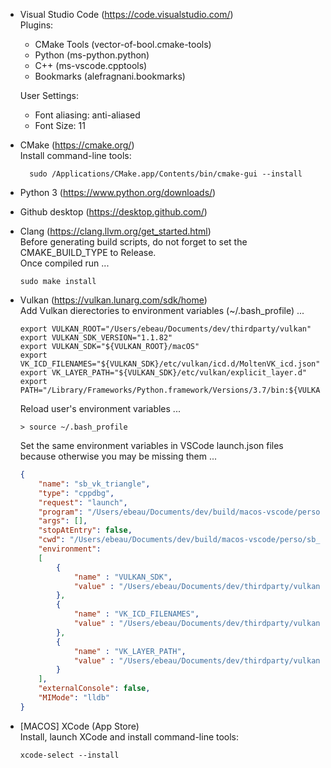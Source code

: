 - Visual Studio Code (https://code.visualstudio.com/)  
  Plugins:
    - CMake Tools (vector-of-bool.cmake-tools)
    - Python (ms-python.python)
    - C++ (ms-vscode.cpptools)
    - Bookmarks (alefragnani.bookmarks)

  User Settings:
    - Font aliasing: anti-aliased
    - Font Size: 11

- CMake (https://cmake.org/)  
  Install command-line tools:
  ```
    sudo /Applications/CMake.app/Contents/bin/cmake-gui --install
  ```

- Python 3 (https://www.python.org/downloads/)

- Github desktop (https://desktop.github.com/)

- Clang (https://clang.llvm.org/get_started.html)  
  Before generating build scripts, do not forget to set the CMAKE_BUILD_TYPE to Release.  
  Once compiled run ...
  ```
  sudo make install
  ```

- Vulkan (https://vulkan.lunarg.com/sdk/home)  
  Add Vulkan dierectories to environment variables (~/.bash_profile) ...
  ```
  export VULKAN_ROOT="/Users/ebeau/Documents/dev/thirdparty/vulkan"
  export VULKAN_SDK_VERSION="1.1.82"
  export VULKAN_SDK="${VULKAN_ROOT}/macOS"
  export VK_ICD_FILENAMES="${VULKAN_SDK}/etc/vulkan/icd.d/MoltenVK_icd.json"
  export VK_LAYER_PATH="${VULKAN_SDK}/etc/vulkan/explicit_layer.d"
  export PATH="/Library/Frameworks/Python.framework/Versions/3.7/bin:${VULKAN_SDK}/bin:${PATH}"
  ```
  Reload user's environment variables ...
  ```
  > source ~/.bash_profile
  ```
  Set the same environment variables in VSCode launch.json files because otherwise you may be missing them ...
  ```json
  {
      "name": "sb_vk_triangle",
      "type": "cppdbg",
      "request": "launch",
      "program": "/Users/ebeau/Documents/dev/build/macos-vscode/perso/sb_vk_triangle/sb_vk_triangle",
      "args": [],
      "stopAtEntry": false,
      "cwd": "/Users/ebeau/Documents/dev/build/macos-vscode/perso/sb_vk_triangle",
      "environment": 
      [
          {
              "name" : "VULKAN_SDK",
              "value" : "/Users/ebeau/Documents/dev/thirdparty/vulkan/macOS"
          },
          {
              "name" : "VK_ICD_FILENAMES",
              "value" : "/Users/ebeau/Documents/dev/thirdparty/vulkan/macOS/etc/vulkan/icd.d/MoltenVK_icd.json"
          },
          {
              "name" : "VK_LAYER_PATH",
              "value" : "/Users/ebeau/Documents/dev/thirdparty/vulkan/macOS/etc/vulkan/explicit_layer.d"
          }
      ],
      "externalConsole": false,
      "MIMode": "lldb"
  }
  ```

- [MACOS] XCode (App Store)  
  Install, launch XCode and install command-line tools:
  ```
  xcode-select --install
  ```

